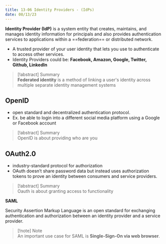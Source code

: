 ```yaml
---
title: 13-06 Identity Providers - (IdPs)
date: 08/13/23
---
```


**Identity Provider (IdP)** is a system entity that creates, maintains, and manages identity information for principals and also provides authentication services to applications within a ==federation== or distributed network.

* A trusted provider of your user identity that lets you use to authenticate to access other services.​
* Identity Providers could be: **Facebook, Amazon, Google, Twitter, Github, LinkedIn**​

 > 
 > \[!abstract\] Summary  
 > **Federated identity** is a method of linking a user's identity across multiple separate identity management systems​

## **OpenID​**

* open standard and decentralized authentication protocol. 
* Ex. be able to login into a different social media platform using a Google or Facebook account​

 > 
 > \[!abstract\] Summary  
 > OpenID is about providing who are you​

## **OAuth2.0​**

* industry-standard protocol for authorization
* OAuth doesn’t share password data but instead uses authorization tokens to prove an identity between consumers and service providers.​

 > 
 > \[!abstract\] Summary  
 > Oauth is about granting access to functionality​

**SAML​**

Security Assertion Markup Language is an open standard for exchanging authentication and authorization between an identity provider and a service provider.​

 > 
 > \[!note\] Note  
 > An important use case for SAML is **Single-Sign-On via web browser**.​
